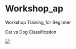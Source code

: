 # Workshop_ap
Workshop Training_for Beginner

Cat vs Dog Classification

![](https://d2h0cx97tjks2p.cloudfront.net/blogs/wp-content/uploads/sites/2/2020/05/Cats-Dogs-Classification-deep-learning.gif)
